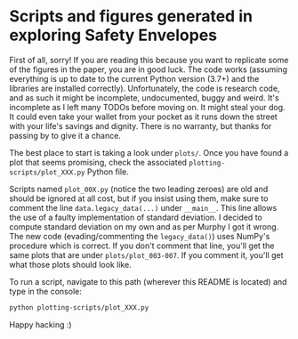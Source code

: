 # Scripts and figures generated in exploring Safety Envelopes

First of all, sorry! If you are reading this because you want to replicate some of the
figures in the paper, you are in good luck. The code works (assuming everything is up to
date to the current Python version (3.7+) and the libraries are installed correctly).
Unfortunately, the code is research code, and as such it might be incomplete,
undocumented, buggy and weird. It's incomplete as I left many TODOs before moving on. It
might steal your dog. It could even take your wallet from your pocket as it runs down the
street with your life's savings and dignity. There is no warranty, but thanks for passing
by to give it a chance.

The best place to start is taking a look under `plots/`. Once you have found a plot that
seems promising, check the associated `plotting-scripts/plot_XXX.py` Python file.

Scripts named `plot_00X.py` (notice the two leading zeroes) are old and should be ignored
at all cost, but if you insist using them, make sure to comment the line
`data.legacy_data(...)` under `__main__`. This line allows the use of a faulty
implementation of standard deviation. I decided to compute standard deviation on my own
and as per Murphy I got it wrong. The new code (evading/commenting the `legacy_data()`)
uses NumPy's procedure which is correct. If you don't comment that line, you'll get the
same plots that are under `plots/plot_003-007`. If you comment it, you'll get what those
plots should look like.

To run a script, navigate to this path (wherever this README is located) and type in the
console:

```bash
python plotting-scripts/plot_XXX.py
```

Happy hacking :)
